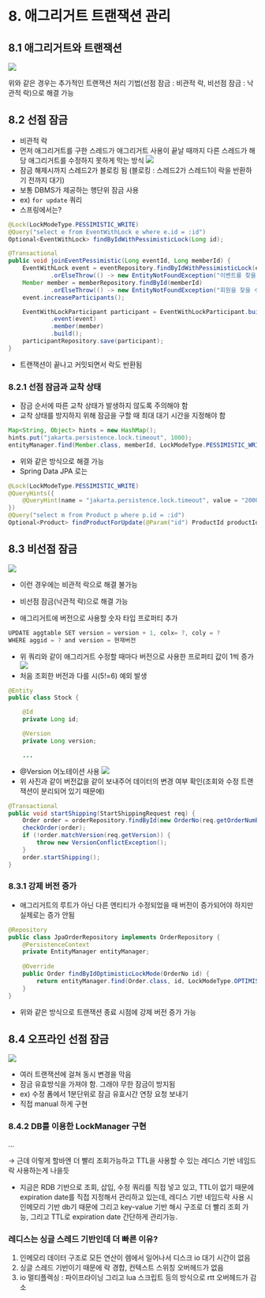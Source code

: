 # 8. 애그리거트 트랜잭션 관리
## 8.1 애그리거트와 트랜잭션
![](https://img1.daumcdn.net/thumb/R800x0/?scode=mtistory2&fname=https%3A%2F%2Fblog.kakaocdn.net%2Fdna%2FbSZsx8%2FbtrHfR1nqBa%2FAAAAAAAAAAAAAAAAAAAAAJ4rlxWzzFewrDoclOaD_olpIk0X-MtG5DG3F1ebZoyI%2Fimg.png%3Fcredential%3DyqXZFxpELC7KVnFOS48ylbz2pIh7yKj8%26expires%3D1753973999%26allow_ip%3D%26allow_referer%3D%26signature%3DavNYAU5nzvy8LPVcsuDQaOF2twA%253D)

위와 같은 경우는 추가적인 트랜잭션 처리 기법(선점 잠금 : 비관적 락, 비선점 잠금 : 낙관적 락)으로 해결 가능

## 8.2 선점 잠금
* 비관적 락
* 먼저 애그리거트를 구한 스레드가 애그리거트 사용이 끝날 때까지 다른 스레드가 해당 애그리거트를 수정하지 못하게 막는 방식
![](https://kjgleh.github.io/asset/images/ddd/ddd_start_08_03.PNG)
* 잠금 해제시까지 스레드2가 블로킹 됨 (블로킹 : 스레드2가 스레드1이 락을 반환하기 전까지 대기)
* 보통 DBMS가 제공하는 행단위 잠금 사용
* ex) `for update` 쿼리
* 스프링에서는?
```java
@Lock(LockModeType.PESSIMISTIC_WRITE)
@Query("select e from EventWithLock e where e.id = :id")
Optional<EventWithLock> findByIdWithPessimisticLock(Long id);

@Transactional
public void joinEventPessimistic(Long eventId, Long memberId) {
    EventWithLock event = eventRepository.findByIdWithPessimisticLock(eventId)
            .orElseThrow(() -> new EntityNotFoundException("이벤트를 찾을 수 없습니다."));
    Member member = memberRepository.findById(memberId)
            .orElseThrow(() -> new EntityNotFoundException("회원을 찾을 수 없습니다."));
    event.increaseParticipants();

    EventWithLockParticipant participant = EventWithLockParticipant.builder()
            .event(event)
            .member(member)
            .build();
    participantRepository.save(participant);
}
```
* 트랜잭션이 끝나고 커밋되면서 락도 반환됨

### 8.2.1 선점 잠금과 교착 상태
* 잠금 순서에 따른 교착 상태가 발생하지 않도록 주의해야 함
* 교착 상태를 방지하지 위해 잠금을 구할 때 최대 대기 시간을 지정해야 함
```java
Map<String, Object> hints = new HashMap();
hints.put("jakarta.persistence.lock.timeout", 1000);
entityManager.find(Member.class, memberId, LockModeType.PESSIMISTIC_WRITE, hints);
```
* 위와 같은 방식으로 해결 가능
* Spring Data JPA 로는
```java
@Lock(LockModeType.PESSIMISTIC_WRITE)
@QueryHints({
    @QueryHint(name = "jakarta.persistence.lock.timeout", value = "2000")
})
@Query("select m from Product p where p.id = :id")
Optional<Product> findProductForUpdate(@Param("id") ProductId productId);
```

## 8.3 비선점 잠금
![](https://velog.velcdn.com/images/guns95/post/8eff5fee-94dd-405f-b2fd-539194661eab/image.png)
* 이런 경우에는 비관적 락으로 해결 불가능
* 비선점 잠금(낙관적 락)으로 해결 가능

* 애그리거트에 버전으로 사용할 숫자 타입 프로퍼티 추가
```java
UPDATE aggtable SET version = version + 1, colx= ?, coly = ?
WHERE aggid = ? and version = 현재버전
```
* 위 쿼리와 같이 애그리거트 수정할 때마다 버전으로 사용한 프로퍼티 값이 1씩 증가
![](https://velog.velcdn.com/images/guns95/post/de36add1-335f-4e56-a896-eeb8ef7986e2/image.png)
* 처음 조회한 버전과 다를 시(5!=6) 예외 발생
```java
@Entity
public class Stock {

    @Id
    private Long id;

    @Version
    private Long version;

    ...
```
* @Version 어노테이션 사용
![](https://img1.daumcdn.net/thumb/R1280x0/?scode=mtistory2&fname=https%3A%2F%2Fblog.kakaocdn.net%2Fdna%2FxIlvZ%2FbtsaEhjc2Mn%2FAAAAAAAAAAAAAAAAAAAAANJQ3PCj63waYUF17HONKfxRGXUjEth71Fcuk47eZO6E%2Fimg.png%3Fcredential%3DyqXZFxpELC7KVnFOS48ylbz2pIh7yKj8%26expires%3D1756652399%26allow_ip%3D%26allow_referer%3D%26signature%3D41jQ2yexv92nsuwrH0HFWELrk6M%253D)
* 위 사진과 같이 버전값을 같이 보내주어 데이터의 변경 여부 확인(조회와 수정 트랜잭션이 분리되어 있기 때문에)
```java
@Transactional
public void startShipping(StartShippingRequest req) {
    Order order = orderRepository.findById(new OrderNo(req.getOrderNumber()));
    checkOrder(order);
    if (!order.matchVersion(req.getVersion)) {
        throw new VersionConflictException();
    }
    order.startShipping();
}
```

### 8.3.1 강제 버전 증가
* 애그리거트의 루트가 아닌 다른 엔티티가 수정되었을 때 버전이 증가되어야 하지만 실제로는 증가 안됨
```java
@Repository
public class JpaOrderRepository implements OrderRepository {
    @PersistenceContext
    private EntityManager entityManager;
    
    @Override
    public Order findByIdOptimisticLockMode(OrderNo id) {
        return entityManager.find(Order.class, id, LockModeType.OPTIMISTIC_FORCE_INCREMENT);
    }
}
```
* 위와 같은 방식으로 트랜잭션 종료 시점에 강제 버전 증가 가능

## 8.4 오프라인 선점 잠금
![](https://leejaedoo.github.io/assets/img/offline_lock.jpg)
* 여러 트랜잭션에 걸쳐 동시 변경을 막음
* 잠금 유효방식을 가져야 함. 그래야 무한 잠금이 방지됨
* ex) 수정 폼에서 1분단위로 잠금 유효시간 연장 요청 보내기
* 직접 manual 하게 구현

### 8.4.2 DB를 이용한 LockManager 구현
...

&rarr; 근데 이렇게 할바엔 더 빨리 조회가능하고 TTL을 사용할 수 있는 레디스 기반 네임드 락 사용하는게 나을듯
* 지금은 RDB 기반으로 조회, 삽입, 수정 쿼리를 직접 넣고 있고, TTL이 없기 때문에 expiration date를 직접 지정해서 관리하고 있는데, 레디스 기반 네임드락 사용 시 인메모리 기반 db기 때문에 그리고 key-value 기반 해시 구조로 더 빨리 조회 가능, 그리고 TTL로 expiration date 간단하게 관리가능.

### 레디스는 싱글 스레드 기반인데 더 빠른 이유?
1. 인메모리 데이터 구조로 모든 연산이 렘에서 일어나서 디스크 io 대기 시간이 없음
2. 싱글 스레드 기반이기 때문에 락 경합, 컨텍스트 스위칭 오버헤드가 없음
3. io 멀티플렉싱 : 파이프라이닝 그리고 lua 스크립트 등의 방식으로 rtt 오버헤드가 감소